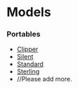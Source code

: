 <!-- TITLE: Corona -->
<!-- SUBTITLE: Add a quick summary of Corona --> 

# Models
### Portables
* [Clipper](/Corona/Clipper)
* [Silent](/Corona/Silent)
* [Standard](/Corona/Standard)
* [Sterling](/Corona/Sterling)
* //Please add more.
